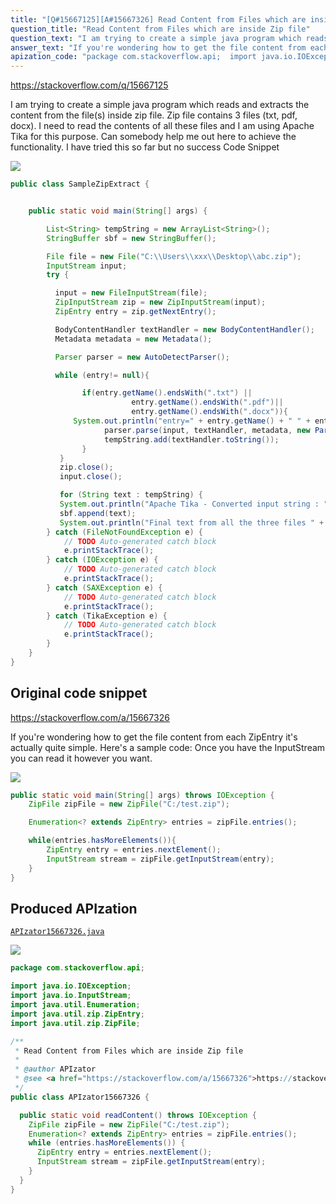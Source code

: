 ```yaml
---
title: "[Q#15667125][A#15667326] Read Content from Files which are inside Zip file"
question_title: "Read Content from Files which are inside Zip file"
question_text: "I am trying to create a simple java program which reads and extracts the content from the file(s) inside zip file. Zip file contains 3 files (txt, pdf, docx). I need to read the contents of all these files and I am using Apache Tika for this purpose. Can somebody help me out here to achieve the functionality.  I have tried this so far but no success Code Snippet"
answer_text: "If you're wondering how to get the file content from each ZipEntry it's actually quite simple. Here's a sample code: Once you have the InputStream you can read it however you want."
apization_code: "package com.stackoverflow.api;  import java.io.IOException; import java.io.InputStream; import java.util.Enumeration; import java.util.zip.ZipEntry; import java.util.zip.ZipFile;  /**  * Read Content from Files which are inside Zip file  *  * @author APIzator  * @see <a href=\"https://stackoverflow.com/a/15667326\">https://stackoverflow.com/a/15667326</a>  */ public class APIzator15667326 {    public static void readContent() throws IOException {     ZipFile zipFile = new ZipFile(\"C:/test.zip\");     Enumeration<? extends ZipEntry> entries = zipFile.entries();     while (entries.hasMoreElements()) {       ZipEntry entry = entries.nextElement();       InputStream stream = zipFile.getInputStream(entry);     }   } }"
---
```


https://stackoverflow.com/q/15667125

I am trying to create a simple java program which reads and extracts the content from the file(s) inside zip file. Zip file contains 3 files (txt, pdf, docx). I need to read the contents of all these files and I am using Apache Tika for this purpose.
Can somebody help me out here to achieve the functionality.  I have tried this so far but no success
Code Snippet


<div class="code-logo"><img src="/stackoverflow.png" /></div>

```java
public class SampleZipExtract {


    public static void main(String[] args) {

        List<String> tempString = new ArrayList<String>();
        StringBuffer sbf = new StringBuffer();

        File file = new File("C:\\Users\\xxx\\Desktop\\abc.zip");
        InputStream input;
        try {

          input = new FileInputStream(file);
          ZipInputStream zip = new ZipInputStream(input);
          ZipEntry entry = zip.getNextEntry();

          BodyContentHandler textHandler = new BodyContentHandler();
          Metadata metadata = new Metadata();

          Parser parser = new AutoDetectParser();

          while (entry!= null){

                if(entry.getName().endsWith(".txt") || 
                           entry.getName().endsWith(".pdf")||
                           entry.getName().endsWith(".docx")){
              System.out.println("entry=" + entry.getName() + " " + entry.getSize());
                     parser.parse(input, textHandler, metadata, new ParseContext());
                     tempString.add(textHandler.toString());
                }
           }
           zip.close();
           input.close();

           for (String text : tempString) {
           System.out.println("Apache Tika - Converted input string : " + text);
           sbf.append(text);
           System.out.println("Final text from all the three files " + sbf.toString());
        } catch (FileNotFoundException e) {
            // TODO Auto-generated catch block
            e.printStackTrace();
        } catch (IOException e) {
            // TODO Auto-generated catch block
            e.printStackTrace();
        } catch (SAXException e) {
            // TODO Auto-generated catch block
            e.printStackTrace();
        } catch (TikaException e) {
            // TODO Auto-generated catch block
            e.printStackTrace();
        }
    }
}
```


## Original code snippet

https://stackoverflow.com/a/15667326

If you&#x27;re wondering how to get the file content from each ZipEntry it&#x27;s actually quite simple. Here&#x27;s a sample code:
Once you have the InputStream you can read it however you want.

<div class="code-logo"><img src="/stackoverflow.png" /></div>

```java
public static void main(String[] args) throws IOException {
    ZipFile zipFile = new ZipFile("C:/test.zip");

    Enumeration<? extends ZipEntry> entries = zipFile.entries();

    while(entries.hasMoreElements()){
        ZipEntry entry = entries.nextElement();
        InputStream stream = zipFile.getInputStream(entry);
    }
}
```

## Produced APIzation

[`APIzator15667326.java`](https://github.com/pasqualesalza/apization-temp-data/raw/master/search/APIzator15667326.java)

<div class="code-logo"><img src="/apizator.png" /></div>

```java
package com.stackoverflow.api;

import java.io.IOException;
import java.io.InputStream;
import java.util.Enumeration;
import java.util.zip.ZipEntry;
import java.util.zip.ZipFile;

/**
 * Read Content from Files which are inside Zip file
 *
 * @author APIzator
 * @see <a href="https://stackoverflow.com/a/15667326">https://stackoverflow.com/a/15667326</a>
 */
public class APIzator15667326 {

  public static void readContent() throws IOException {
    ZipFile zipFile = new ZipFile("C:/test.zip");
    Enumeration<? extends ZipEntry> entries = zipFile.entries();
    while (entries.hasMoreElements()) {
      ZipEntry entry = entries.nextElement();
      InputStream stream = zipFile.getInputStream(entry);
    }
  }
}

```